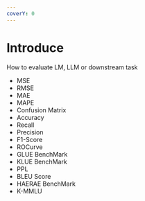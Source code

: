 ```yaml
---
coverY: 0
---
```


# Introduce

How to evaluate LM, LLM or downstream task

* MSE&#x20;
* RMSE&#x20;
* MAE&#x20;
* MAPE&#x20;
* Confusion Matrix&#x20;
* Accuracy&#x20;
* Recall&#x20;
* Precision&#x20;
* F1-Score&#x20;
* ROCurve&#x20;
* GLUE BenchMark&#x20;
* KLUE BenchMark&#x20;
* PPL&#x20;
* BLEU Score&#x20;
* HAERAE BenchMark&#x20;
* K-MMLU
